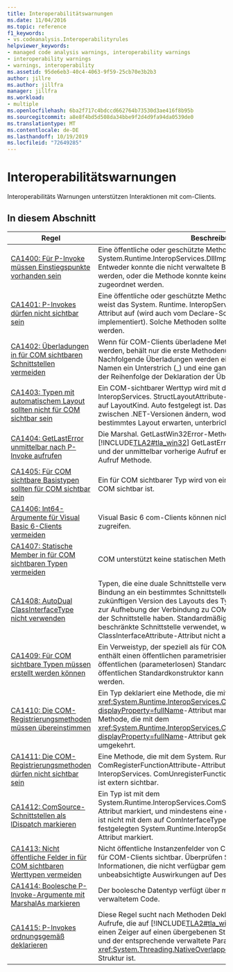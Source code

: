 ```yaml
---
title: Interoperabilitätswarnungen
ms.date: 11/04/2016
ms.topic: reference
f1_keywords:
- vs.codeanalysis.Interoperabilityrules
helpviewer_keywords:
- managed code analysis warnings, interoperability warnings
- interoperability warnings
- warnings, interoperability
ms.assetid: 95de6eb3-40c4-4063-9f59-25cb70e3b2b3
author: jillre
ms.author: jillfra
manager: jillfra
ms.workload:
- multiple
ms.openlocfilehash: 6ba2f717c4bdccd662764b73530d3ae416f8b95b
ms.sourcegitcommit: a8e8f4bd5d508da34bbe9f2d4d9fa94da0539de0
ms.translationtype: MT
ms.contentlocale: de-DE
ms.lasthandoff: 10/19/2019
ms.locfileid: "72649285"
---
```

# <a name="interoperability-warnings"></a>Interoperabilitätswarnungen

Interoperabilitäts Warnungen unterstützen Interaktionen mit com-Clients.

## <a name="in-this-section"></a>In diesem Abschnitt

| Regel | Beschreibung |
| - | - |
| [CA1400: Für P-Invoke müssen Einstiegspunkte vorhanden sein](../code-quality/ca1400.md) | Eine öffentliche oder geschützte Methode wird mit dem System.Runtime.InteropServices.DllImportAttribute-Attribut markiert. Entweder konnte die nicht verwaltete Bibliothek nicht gefunden werden, oder die Methode konnte keiner Funktion in der Bibliothek zugeordnet werden. |
| [CA1401: P-Invokes dürfen nicht sichtbar sein](../code-quality/ca1401.md) | Eine öffentliche oder geschützte Methode in einem öffentlichen Typ weist das System. Runtime. InteropServices. DllImportAttribute-Attribut auf (wird auch vom Declare-Schlüsselwort in Visual Basic implementiert). Solche Methoden sollten nicht verfügbar gemacht werden. |
| [CA1402: Überladungen in für COM sichtbaren Schnittstellen vermeiden](../code-quality/ca1402.md) | Wenn für COM-Clients überladene Methoden verfügbar gemacht werden, behält nur die erste Methodenüberladung ihren Namen. Nachfolgende Überladungen werden eindeutig umbenannt, indem dem Namen ein Unterstrich (_) und eine ganze Zahl angefügt werden, die der Reihenfolge der Deklaration der Überladung entspricht. |
| [CA1403: Typen mit automatischem Layout sollten nicht für COM sichtbar sein](../code-quality/ca1403.md) | Ein COM-sichtbarer Werttyp wird mit dem System. Runtime. InteropServices. StructLayoutAttribute-Attribut gekennzeichnet, das auf LayoutKind. Auto festgelegt ist. Das Layout dieser Typen kann sich zwischen .NET-Versionen ändern, wodurch com-Clients, die ein bestimmtes Layout erwarten, unterbricht werden. |
| [CA1404: GetLastError unmittelbar nach P-Invoke aufrufen](../code-quality/ca1404.md) | Die Marshal. GetLastWin32Error-Methode oder die entsprechende [!INCLUDE[TLA2#tla_win32](../code-quality/includes/tla2sharptla_win32_md.md)] GetLastError-Funktion wird aufgerufen, und der unmittelbar vorherige Aufruf erfolgt nicht an eine Platt Form Aufruf Methode. |
| [CA1405: Für COM sichtbare Basistypen sollten für COM sichtbar sein](../code-quality/ca1405.md) | Ein für COM sichtbarer Typ wird von einem Typ abgeleitet, der nicht für COM sichtbar ist. |
| [CA1406: Int64-Argumente für Visual Basic 6-Clients vermeiden](../code-quality/ca1406.md) | Visual Basic 6 com-Clients können nicht auf ganze Zahlen mit 64 Bit zugreifen. |
| [CA1407: Statische Member in für COM sichtbaren Typen vermeiden](../code-quality/ca1407.md) | COM unterstützt keine statischen Methoden. |
| [CA1408: AutoDual ClassInterfaceType nicht verwenden](../code-quality/ca1408.md) | Typen, die eine duale Schnittstelle verwenden, ermöglichen Clients die Bindung an ein bestimmtes Schnittstellenlayout. Änderungen an einer zukünftigen Version des Layouts des Typs oder eines Basistyps führen zur Aufhebung der Verbindung zu COM-Clients, die eine Bindung zu der Schnittstelle haben. Standardmäßig wird eine auf Dispatch beschränkte Schnittstelle verwendet, wenn das ClassInterfaceAttribute-Attribut nicht angegeben wird. |
| [CA1409: Für COM sichtbare Typen müssen erstellt werden können](../code-quality/ca1409.md) | Ein Verweistyp, der speziell als für COM sichtbar gekennzeichnet ist, enthält einen öffentlichen parametrisierten Konstruktor, jedoch keinen öffentlichen (parameterlosen) Standardkonstruktor. Ein Typ ohne einen öffentlichen Standardkonstruktor kann nicht von COM-Clients erstellt werden. |
| [CA1410: Die COM-Registrierungsmethoden müssen übereinstimmen](../code-quality/ca1410.md) | Ein Typ deklariert eine Methode, die mit dem <xref:System.Runtime.InteropServices.ComRegisterFunctionAttribute?displayProperty=fullName>-Attribut markiert ist, deklariert jedoch keine Methode, die mit dem <xref:System.Runtime.InteropServices.ComUnregisterFunctionAttribute?displayProperty=fullName>-Attribut gekennzeichnet ist, oder umgekehrt. |
| [CA1411: Die COM-Registrierungsmethoden dürfen nicht sichtbar sein](../code-quality/ca1411.md) | Eine Methode, die mit dem System. Runtime. InteropServices. ComRegisterFunctionAttribute-Attribut oder dem System. Runtime. InteropServices. ComUnregisterFunctionAttribute-Attribut markiert ist, ist extern sichtbar. |
| [CA1412: ComSource-Schnittstellen als IDispatch markieren](../code-quality/ca1412.md) | Ein Typ ist mit dem System.Runtime.InteropServices.ComSourceInterfacesAttribute-Attribut markiert, und mindestens eine der angegebenen Schnittstellen ist nicht mit dem auf ComInterfaceType.InterfaceIsIDispatch festgelegten System.Runtime.InteropServices.InterfaceTypeAttribute-Attribut markiert. |
| [CA1413: Nicht öffentliche Felder in für COM sichtbaren Werttypen vermeiden](../code-quality/ca1413.md) | Nicht öffentliche Instanzenfelder von COM-sichtbaren Werttypen sind für COM-Clients sichtbar. Überprüfen Sie den Inhalt der Felder auf Informationen, die nicht verfügbar gemacht werden sollen oder unbeabsichtigte Auswirkungen auf Design oder Sicherheit haben. |
| [CA1414: Boolesche P-Invoke-Argumente mit MarshalAs markieren](../code-quality/ca1414.md) | Der boolesche Datentyp verfügt über mehrere Darstellungen in nicht verwaltetem Code. |
| [CA1415: P-Invokes ordnungsgemäß deklarieren](../code-quality/ca1415.md) | Diese Regel sucht nach Methoden Deklarationen für Platt Form Aufrufe, die auf [!INCLUDE[TLA2#tla_win32](../code-quality/includes/tla2sharptla_win32_md.md)] Funktionen abzielen, die einen Zeiger auf einen übergebenen Struktur Parameter aufweisen, und der entsprechende verwaltete Parameter kein Zeiger auf eine <xref:System.Threading.NativeOverlapped?displayProperty=fullName> Struktur ist. |
